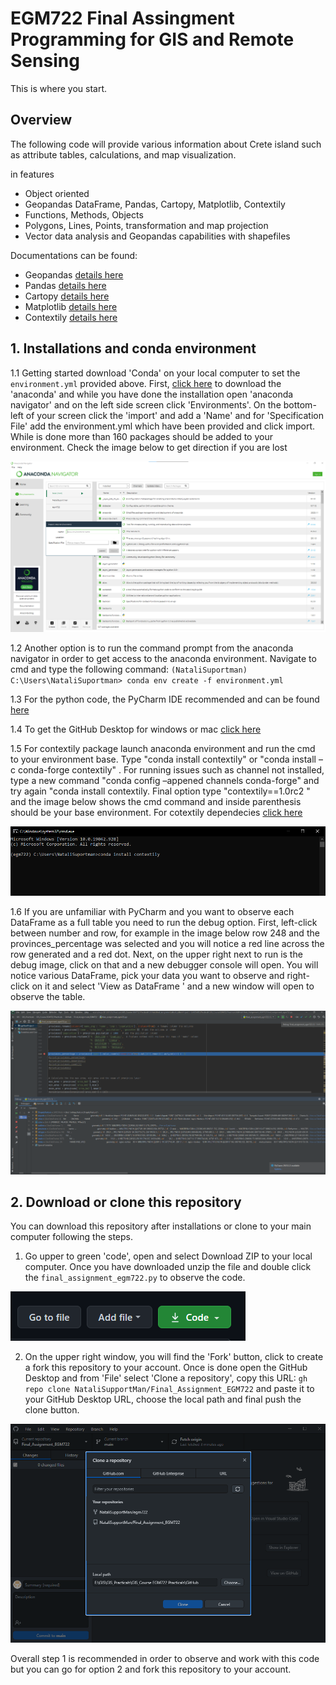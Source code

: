 # EGM722 Final Assingment Programming for GIS and Remote Sensing

This is where you start.

## Overview 

The following code will provide various information about Crete island such as attribute tables, calculations, and map visualization. 

in features

*   Object oriented
*   Geopandas DataFrame, Pandas, Cartopy, Matplotlib, Contextily
*   Functions, Methods, Objects
*   Polygons, Lines, Points, transformation and map projection 
*   Vector data analysis and Geopandas capabilities with shapefiles 

Documentations can be found:

*   Geopandas  [details here](https://geopandas.org/docs.html)
*   Pandas     [details here](https://pandas.pydata.org/docs/)
*   Cartopy    [details here](https://scitools.org.uk/cartopy/docs/latest/)
*   Matplotlib [details here](https://matplotlib.org/stable/contents.html#)
*   Contextily [details here](https://contextily.readthedocs.io/en/latest/intro_guide.html)

## 1. Installations and conda environment

1.1 Getting started download 'Conda' on your local computer to set the `environment.yml` provided above. First, [click here](https://docs.anaconda.com/anaconda/install/) to download the 'anaconda' and while you have done the installation open 'anaconda navigator' and on the left side screen click 'Environments'.  On the bottom-left of your screen click the 'import' and add a 'Name' and for 'Specification File' add the environment.yml which have been provided and click import. While is done more than 160 packages should be added to your environment. Check the image below to get direction if you are lost

![Anaconda Navigator](screenshots/image2.png)

1.2 Another option is to run the command prompt from the anaconda navigator in order to get access to the anaconda environment. Navigate to cmd and type the following command:
 `(NataliSuportman) C:\Users\NataliSuportman> conda env create -f environment.yml`

1.3 For the python code, the PyCharm IDE recommended and can be found [here](https://www.jetbrains.com/pycharm/)

1.4 To get the GitHub Desktop for windows or mac [click here](https://desktop.github.com/)

1.5 For contextily package launch anaconda environment and run the cmd to your environment base. Type "conda install contextily" or "conda install –c conda-forge contextily" . For running issues such as channel not installed, type a new command "conda config –appened channels conda-forge" and try again "conda install contextily. Final option type "contextily==1.0rc2 " and the image below shows the cmd command and inside parenthesis should be your base environment. For cotextily dependecies [click here](https://contextily.readthedocs.io/en/latest/) 

![cmd contextily](screenshots/image4.png)

1.6 If you are unfamiliar with PyCharm and you want to observe each DataFrame as a full table you need to run the debug option. First, left-click between number and row, for example in the image below row 248 and the provinces_percentage was selected and you will notice a red line across the row generated and a red dot. Next, on the upper right next to run is the debug image, click on that and a new debugger console will open. You will notice various DataFrame, pick your data you want to observe and right-click on it and select 'View as DataFrame ' and a new window will open to observe the table.

![Pycharm DataFrame](screenshots/image1.png)

## 2. Download or clone this repository

You can download this repository after installations or clone to your main computer following the steps.

1.  Go upper to green 'code', open and select Download ZIP to your local computer. Once you have downloaded unzip the file and double click the `final_assignment_egm722.py` to observe the code. 


![Code](screenshots/image5.png)

2.  On the upper right window, you will find the 'Fork' button, click to create a fork this repository to your account. Once is done open the GitHub Desktop and from 'File' select 'Clone a repository', copy this URL: `gh repo clone NataliSupportMan/Final_Assignment_EGM722` and paste it to your GitHub Desktop URL, choose the local path and final push the clone button.                           


![GitHub Desktop](screenshots/image6.png)

Overall step 1 is recommended in order to observe and work with this code but you can go for option 2 and fork this repository to your account.

